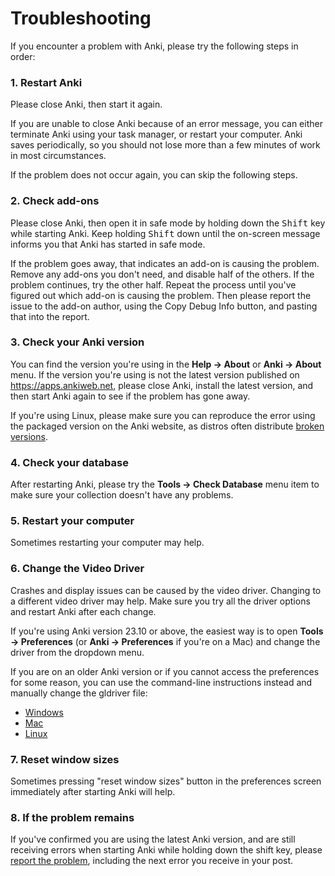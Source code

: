 # Troubleshooting

If you encounter a problem with Anki, please try the following steps in order:

### 1. Restart Anki

Please close Anki, then start it again.

If you are unable to close Anki because of an error message, you can either
terminate Anki using your task manager, or restart your computer. Anki saves
periodically, so you should not lose more than a few minutes of work in most
circumstances.

If the problem does not occur again, you can skip the following steps.

### 2. Check add-ons

Please close Anki, then open it in safe mode by holding down the
<kbd>Shift</kbd> key while starting Anki. Keep holding <kbd>Shift</kbd> down
until the on-screen message informs you that Anki has started in safe mode. 

If the problem goes away, that indicates an add-on is causing the problem.
Remove any add-ons you don't need, and disable half of the others. If the
problem continues, try the other half. Repeat the process until you've figured
out which add-on is causing the problem. Then please report the issue to the
add-on author, using the Copy Debug Info button, and pasting that into the
report.

### 3. Check your Anki version

You can find the version you're using in the **Help → About** or **Anki →
About** menu. If the version you're using is not the latest version published on
<https://apps.ankiweb.net>, please close Anki, install the latest version, and
then start Anki again to see if the problem has gone away.

If you're using Linux, please make sure you can reproduce the error using the
packaged version on the Anki website, as distros often distribute [broken
versions](platform/linux/distro-packages.md).

### 4. Check your database

After restarting Anki, please try the **Tools → Check Database** menu item to
make sure your collection doesn't have any problems.

### 5. Restart your computer

Sometimes restarting your computer may help.

### 6. Change the Video Driver

Crashes and display issues can be caused by the video driver. Changing to a
different video driver may help. Make sure you try all the driver options and
restart Anki after each change.

If you're using Anki version 23.10 or above, the easiest way is to open
**Tools → Preferences** (or **Anki → Preferences** if you're on a Mac) and
change the driver from the dropdown menu.

If you are on an older Anki version or if you cannot access the preferences for
some reason, you can use the command-line instructions instead and manually
change the gldriver file:

- [Windows](https://docs.ankiweb.net/platform/windows/display-issues.html)
- [Mac](https://docs.ankiweb.net/platform/mac/display-issues.html)
- [Linux](https://docs.ankiweb.net/platform/linux/display-issues.html)

### 7. Reset window sizes

Sometimes pressing "reset window sizes" button in the preferences screen
immediately after starting Anki will help.

### 8. If the problem remains

If you've confirmed you are using the latest Anki version, and are still
receiving errors when starting Anki while holding down the shift key,
please [report the problem](./getting-help.md), including the next error you
receive in your post.

